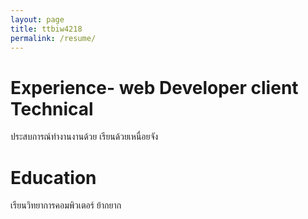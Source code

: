 ```yaml
---
layout: page
title: ttbiw4218
permalink: /resume/
---
```

# Experience- web Developer client Technical
ประสบการณ์ทำงานงานด้วย เรียนด้วยเหนื่อยจัง
# Education
เรียนวิทยาการคอมพิวเตอร์ ย้ากยาก 
